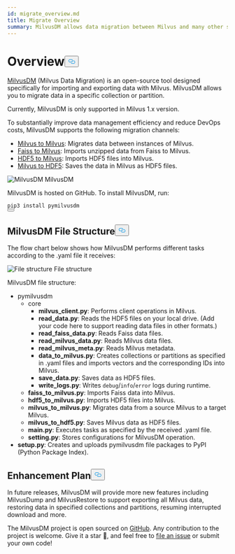 ```yaml
---
id: migrate_overview.md
title: Migrate Overview
summary: MilvusDM allows data migration between Milvus and many other sources of data.
---
```

<h1 id="Overview" class="common-anchor-header">Overview<button data-href="#Overview" class="anchor-icon" translate="no">
      <svg translate="no"
        aria-hidden="true"
        focusable="false"
        height="20"
        version="1.1"
        viewBox="0 0 16 16"
        width="16"
      >
        <path
          fill="#0092E4"
          fill-rule="evenodd"
          d="M4 9h1v1H4c-1.5 0-3-1.69-3-3.5S2.55 3 4 3h4c1.45 0 3 1.69 3 3.5 0 1.41-.91 2.72-2 3.25V8.59c.58-.45 1-1.27 1-2.09C10 5.22 8.98 4 8 4H4c-.98 0-2 1.22-2 2.5S3 9 4 9zm9-3h-1v1h1c1 0 2 1.22 2 2.5S13.98 12 13 12H9c-.98 0-2-1.22-2-2.5 0-.83.42-1.64 1-2.09V6.25c-1.09.53-2 1.84-2 3.25C6 11.31 7.55 13 9 13h4c1.45 0 3-1.69 3-3.5S14.5 6 13 6z"
        ></path>
      </svg>
    </button></h1><p><a href="https://github.com/milvus-io/milvus-tools">MilvusDM</a> (Milvus Data Migration) is an open-source tool designed specifically for importing and exporting data with Milvus. MilvusDM allows you to migrate data in a specific collection or partition.</p>
<div class="alert note">
Currently, MilvusDM is only supported in Milvus 1.x version.
</div>
<p>To substantially improve data management efficiency and reduce DevOps costs, MilvusDM supports the following migration channels:</p>
<ul>
<li><a href="/docs/es/m2m.md">Milvus to Milvus</a>: Migrates data between instances of Milvus.</li>
<li><a href="/docs/es/f2m.md">Faiss to Milvus</a>: Imports unzipped data from Faiss to Milvus.</li>
<li><a href="/docs/es/h2m.md">HDF5 to Milvus</a>: Imports HDF5 files into Milvus.</li>
<li><a href="/docs/es/m2h.md">Milvus to HDF5</a>: Saves the data in Milvus as HDF5 files.</li>
</ul>
<p>
  <span class="img-wrapper">
    <img translate="no" src="/docs/v2.3.x/assets/milvusdm.jpeg" alt="MilvusDM" class="doc-image" id="milvusdm" />
    <span>MilvusDM</span>
  </span>
</p>
<p>MilvusDM is hosted on GitHub. To install MilvusDM, run:</p>
<pre><code translate="no">pip3 install pymilvusdm
<button class="copy-code-btn"></button></code></pre>
<h2 id="MilvusDM-File-Structure" class="common-anchor-header">MilvusDM File Structure<button data-href="#MilvusDM-File-Structure" class="anchor-icon" translate="no">
      <svg translate="no"
        aria-hidden="true"
        focusable="false"
        height="20"
        version="1.1"
        viewBox="0 0 16 16"
        width="16"
      >
        <path
          fill="#0092E4"
          fill-rule="evenodd"
          d="M4 9h1v1H4c-1.5 0-3-1.69-3-3.5S2.55 3 4 3h4c1.45 0 3 1.69 3 3.5 0 1.41-.91 2.72-2 3.25V8.59c.58-.45 1-1.27 1-2.09C10 5.22 8.98 4 8 4H4c-.98 0-2 1.22-2 2.5S3 9 4 9zm9-3h-1v1h1c1 0 2 1.22 2 2.5S13.98 12 13 12H9c-.98 0-2-1.22-2-2.5 0-.83.42-1.64 1-2.09V6.25c-1.09.53-2 1.84-2 3.25C6 11.31 7.55 13 9 13h4c1.45 0 3-1.69 3-3.5S14.5 6 13 6z"
        ></path>
      </svg>
    </button></h2><p>The flow chart below shows how MilvusDM performs different tasks according to the .yaml file it receives:</p>
<p>
  <span class="img-wrapper">
    <img translate="no" src="/docs/v2.3.x/assets/file_structure.png" alt="File structure" class="doc-image" id="file-structure" />
    <span>File structure</span>
  </span>
</p>
<p>MilvusDM file structure:</p>
<ul>
<li>pymilvusdm
<ul>
<li>core
<ul>
<li><strong>milvus_client.py</strong>: Performs client operations in Milvus.</li>
<li><strong>read_data.py</strong>: Reads the HDF5 files on your local drive. (Add your code here to support reading data files in other formats.)</li>
<li><strong>read_faiss_data.py</strong>: Reads Faiss data files.</li>
<li><strong>read_milvus_data.py</strong>: Reads Milvus data files.</li>
<li><strong>read_milvus_meta.py</strong>: Reads Milvus metadata.</li>
<li><strong>data_to_milvus.py</strong>: Creates collections or partitions as specified in .yaml files and imports vectors and the corresponding IDs into Milvus.</li>
<li><strong>save_data.py</strong>: Saves data as HDF5 files.</li>
<li><strong>write_logs.py</strong>: Writes <code translate="no">debug</code>/<code translate="no">info</code>/<code translate="no">error</code> logs during runtime.</li>
</ul></li>
<li><strong>faiss_to_milvus.py</strong>: Imports Faiss data into Milvus.</li>
<li><strong>hdf5_to_milvus.py</strong>: Imports HDF5 files into Milvus.</li>
<li><strong>milvus_to_milvus.py</strong>: Migrates data from a source Milvus to a target Milvus.</li>
<li><strong>milvus_to_hdf5.py</strong>: Saves Milvus data as HDF5 files.</li>
<li><strong>main.py</strong>: Executes tasks as specified by the received .yaml file.</li>
<li><strong>setting.py</strong>: Stores configurations for MilvusDM operation.</li>
</ul></li>
<li><strong>setup.py</strong>: Creates and uploads pymilvusdm file packages to PyPI (Python Package Index).</li>
</ul>
<h2 id="Enhancement-Plan" class="common-anchor-header">Enhancement Plan<button data-href="#Enhancement-Plan" class="anchor-icon" translate="no">
      <svg translate="no"
        aria-hidden="true"
        focusable="false"
        height="20"
        version="1.1"
        viewBox="0 0 16 16"
        width="16"
      >
        <path
          fill="#0092E4"
          fill-rule="evenodd"
          d="M4 9h1v1H4c-1.5 0-3-1.69-3-3.5S2.55 3 4 3h4c1.45 0 3 1.69 3 3.5 0 1.41-.91 2.72-2 3.25V8.59c.58-.45 1-1.27 1-2.09C10 5.22 8.98 4 8 4H4c-.98 0-2 1.22-2 2.5S3 9 4 9zm9-3h-1v1h1c1 0 2 1.22 2 2.5S13.98 12 13 12H9c-.98 0-2-1.22-2-2.5 0-.83.42-1.64 1-2.09V6.25c-1.09.53-2 1.84-2 3.25C6 11.31 7.55 13 9 13h4c1.45 0 3-1.69 3-3.5S14.5 6 13 6z"
        ></path>
      </svg>
    </button></h2><p>In future releases, MilvusDM will provide more new features including MilvusDump and MilvusRestore to support exporting all Milvus data, restoring data in specified collections and partitions, resuming interrupted download and more.</p>
<div class="alert note">
The MilvusDM project is open sourced on <a href="https://github.com/milvus-io/milvus-tools">GitHub</a>. Any contribution to the project is welcome. Give it a star 🌟, and feel free to <a href="https://github.com/milvus-io/milvus-tools/issues">file an issue</a> or submit your own code! 
</div>
